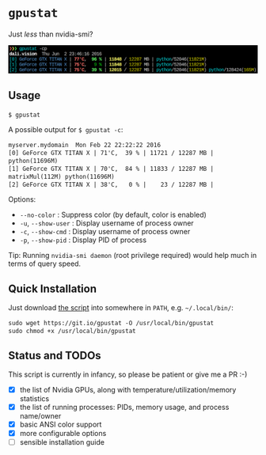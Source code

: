 `gpustat`
=========

Just *less* than nvidia-smi?

![Screenshot](screenshot.png)

Usage
-----

`$ gpustat`

A possible output for `$ gpustat -c`:

```
myserver.mydomain  Mon Feb 22 22:22:22 2016
[0] GeForce GTX TITAN X | 71'C,  39 % | 11721 / 12287 MB | python(11696M)
[1] GeForce GTX TITAN X | 70'C,  84 % | 11833 / 12287 MB | matrixMul(112M) python(11696M)
[2] GeForce GTX TITAN X | 38'C,   0 % |    23 / 12287 MB |
```

Options:

* `--no-color`        : Suppress color (by default, color is enabled)
* `-u`, `--show-user` : Display username of process owner
* `-c`, `--show-cmd`  : Display username of process owner
* `-p`, `--show-pid`  : Display PID of process

Tip: Running `nvidia-smi daemon` (root privilege required) would help much in terms of query speed.


Quick Installation
------------------

Just download [the script][script_gitio] into somewhere in `PATH`, e.g. `~/.local/bin/`:

```
sudo wget https://git.io/gpustat -O /usr/local/bin/gpustat
sudo chmod +x /usr/local/bin/gpustat
```

[script_gitio]: https://git.io/gpustat


Status and TODOs
----------------

This script is currently in infancy, so please be patient or give me a PR :-)

* [x] the list of Nvidia GPUs, along with temperature/utilization/memory statistics
* [x] the list of running processes: PIDs, memory usage, and process name/owner
* [x] basic ANSI color support
* [x] more configurable options
* [ ] sensible installation guide
